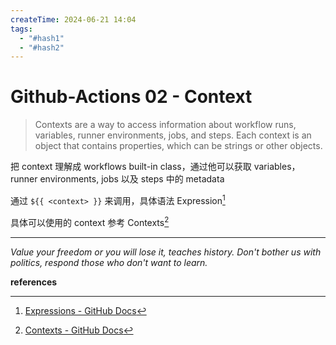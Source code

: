 ```yaml
---
createTime: 2024-06-21 14:04
tags:
  - "#hash1"
  - "#hash2"
---
```


# Github-Actions 02 - Context

> Contexts are a way to access information about workflow runs, variables, runner environments, jobs, and steps. Each context is an object that contains properties, which can be strings or other objects.

把 context 理解成 workflows built-in class，通过他可以获取 variables，runner environments, jobs 以及 steps 中的 metadata

通过 `${{ <context> }}` 来调用，具体语法 Expression[^1]

具体可以使用的 context 参考 Contexts[^2]

---
*Value your freedom or you will lose it, teaches history. Don't bother us with politics, respond those who don't want to learn.*

**references**

[^1]:[Expressions - GitHub Docs](https://docs.github.com/en/actions/learn-github-actions/expressions)
[^2]:[Contexts - GitHub Docs](https://docs.github.com/en/actions/learn-github-actions/contexts)


